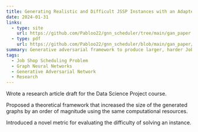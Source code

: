 ```yaml
---
title: Generating Realistic and Difficult JSSP Instances with an Adapted Adjacency-Matrix-based GAN
date: 2024-01-31
links:
  - type: site
    url: https://github.com/Pabloo22/gnn_scheduler/tree/main/gan_paper
  - type: pdf
    url: https://github.com/Pabloo22/gnn_scheduler/blob/main/gan_paper/paper.pdf
summary: Generative adversarial framework to produce larger, harder Job Shop Scheduling Problem instances plus a novel difficulty metric.
tags:
  - Job Shop Scheduling Problem
  - Graph Neural Networks
  - Generative Adversarial Network
  - Research
---
```


Wrote a research article draft for the Data Science Project course.

Proposed a theoretical framework that increased the size of the generated graphs by an order of magnitude using the same computational resources.

Introduced a novel metric for evaluating the difficulty of solving an instance.

<!--more-->
